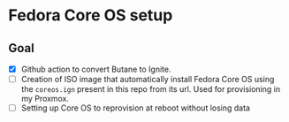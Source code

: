 # Fedora Core OS setup

## Goal

- [x] Github action to convert Butane to Ignite.
- [ ] Creation of ISO image that automatically install Fedora Core OS using the `coreos.ign` present in this repo from its url. Used for provisioning in my Proxmox.
- [ ] Setting up Core OS to reprovision at reboot without losing data
